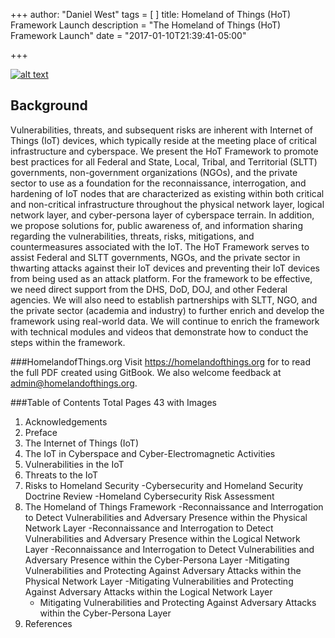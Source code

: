 +++
author: "Daniel West"
tags = [
]
title: Homeland of Things (HoT) Framework Launch
description = "The Homeland of Things (HoT) Framework Launch"
date = "2017-01-10T21:39:41-05:00"

+++

[![alt text](https://homelandofthings.org/wp-content/uploads/2016/12/HoT_Cover-232x300.jpg "Read the HoT Framework")](https://homelandofthings.org)


## Background
Vulnerabilities, threats, and subsequent risks are inherent with Internet of Things (IoT) devices, which typically reside at the meeting place of critical infrastructure and cyberspace. We present the HoT Framework to promote best practices for all Federal and State, Local, Tribal, and Territorial (SLTT) governments, non-government organizations (NGOs), and the private sector to use as a foundation for the reconnaissance, interrogation, and hardening of IoT nodes that are characterized as existing within both critical and non-critical infrastructure throughout the physical network layer, logical network layer, and cyber-persona layer of cyberspace terrain. In addition, we propose solutions for, public awareness of, and information sharing regarding the vulnerabilities, threats, risks, mitigations, and countermeasures associated with the IoT. The HoT Framework serves to assist Federal and SLTT governments, NGOs, and the private sector in thwarting attacks against their IoT devices and preventing their IoT devices from being used as an attack platform. For the framework to be effective, we need direct support from the DHS, DoD, DOJ, and other Federal agencies. We will also need to establish partnerships with SLTT, NGO, and the private sector (academia and industry) to further enrich and develop the framework using real-world data. We will continue to enrich the framework with technical modules and videos that demonstrate how to conduct the steps within the framework.

###HomelandofThings.org
Visit https://homelandofthings.org for to read the full PDF created using GitBook. We also welcome feedback at admin@homelandofthings.org.

###Table of Contents
Total Pages 43 with Images

1.   Acknowledgements
2.   Preface
3.   The Internet of Things (IoT)
4.   The IoT in Cyberspace and Cyber-Electromagnetic Activities
5.   Vulnerabilities in the IoT
6.   Threats to the IoT
7.   Risks to Homeland Security
     -Cybersecurity and Homeland Security Doctrine Review
	 -Homeland Cybersecurity Risk Assessment
8.   The Homeland of Things Framework
     -Reconnaissance and Interrogation to Detect Vulnerabilities and Adversary Presence within the Physical Network Layer
	 -Reconnaissance and Interrogation to Detect Vulnerabilities and Adversary Presence within the Logical Network Layer
     -Reconnaissance and Interrogation to Detect Vulnerabilities and Adversary Presence within the Cyber-Persona Layer
     -Mitigating Vulnerabilities and Protecting Against Adversary Attacks within the Physical Network Layer
     -Mitigating Vulnerabilities and Protecting Against Adversary Attacks within the Logical Network Layer
     -  Mitigating Vulnerabilities and Protecting Against Adversary Attacks within the Cyber-Persona Layer
9.   References	 